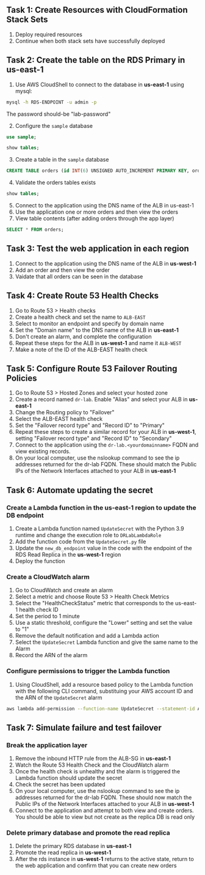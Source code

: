 ## Task 1: Create Resources with CloudFormation Stack Sets
1. Deploy required resources
2. Continue when both stack sets have successfully deployed


## Task 2: Create the table on the RDS Primary in us-east-1
1. Use AWS CloudShell to connect to the database in **us-east-1** using mysql:

```bash
mysql -h RDS-ENDPOINT -u admin -p
```
The password should-be "lab-password"

2. Configure the `sample` database

```sql
use sample;

show tables;
```

3. Create a table in the `sample` database

```sql
CREATE TABLE orders (id INT(6) UNSIGNED AUTO_INCREMENT PRIMARY KEY, ordernumber VARCHAR(30) NOT NULL, customername VARCHAR(30) NOT NULL, address VARCHAR(150) NOT NULL, item VARCHAR(50) NOT NULL, price DECIMAL(10,2) NOT NULL, date TIMESTAMP DEFAULT CURRENT_TIMESTAMP ON UPDATE CURRENT_TIMESTAMP);
```

4. Validate the orders tables exists

```sql
show tables;
```

5. Connect to the application using the DNS name of the ALB in us-east-1
6. Use the application one or more orders and then view the orders
7. View table contents (after adding orders through the app layer)

```sql
SELECT * FROM orders;
```

## Task 3: Test the web application in each region
1. Connect to the application using the DNS name of the ALB in **us-west-1**
2. Add an order and then view the order
3. Vaidate that all orders can be seen in the database


## Task 4: Create Route 53 Health Checks
1. Go to Route 53 > Health checks
2. Create a health check and set the name to `ALB-EAST`
3. Select to monitor an endpoint and specify by domain name
4. Set the "Domain name" to the DNS name of the ALB in **us-east-1**
5. Don't create an alarm, and complete the configuration
6. Repeat these steps for the ALB in **us-west-1** and name it `ALB-WEST`
7. Make a note of the ID of the ALB-EAST health check


## Task 5: Configure Route 53 Failover Routing Policies
1. Go to Route 53 > Hosted Zones and select your hosted zone
2. Create a record named `dr-lab`.  Enable "Alias" and select your ALB in **us-east-1**
3. Change the Routing policy to "Failover"
4. Select the ALB-EAST health check
5. Set the "Failover record type" and "Record ID" to "Primary"
6. Repeat these steps to create a similar record for your ALB in **us-west-1**, setting "Failover record type" and "Record ID" to "Secondary"
7. Connect to the application using the `dr-lab.<yourdomainname>` FQDN and view existing records.
8. On your local computer, use the nslookup command to see the ip addresses returned for the dr-lab FQDN. These should match the Public IPs of the Network Interfaces attached to your ALB in **us-east-1**


## Task 6: Automate updating the secret

### Create a Lambda function in the us-east-1 region to update the DB endpoint
1. Create a Lambda function named `UpdateSecret` with the Python 3.9 runtime and change the execution role to `DRLabLambdaRole`
2. Add the function code from the `UpdateSecret.py` file
3. Update the `new_db_endpoint` value in the code with the endpoint of the RDS Read Replica in the **us-west-1** region
4. Deploy the function

### Create a CloudWatch alarm
1. Go to CloudWatch and create an alarm
2. Select a metric and choose Route 53 > Health Check Metrics
3. Select the "HealthCheckStatus" metric that corresponds to the us-east-1 health check ID
4. Set the period to 1 minute
5. Use a static threshold, configure the "Lower" setting and set the value to "1"
6. Remove the default notification and add a Lambda action
7. Select the `UpdateSecret` Lambda function and give the same name to the Alarm
8. Record the ARN of the alarm

### Configure permissions to trigger the Lambda function
1. Using CloudShell, add a resource based policy to the Lambda function with the following CLI command, substituing your AWS account ID and the ARN of the `UpdateSecret` alarm

```bash
aws lambda add-permission --function-name UpdateSecret --statement-id AlarmAction --action 'lambda:InvokeFunction' --principal lambda.alarms.cloudwatch.amazonaws.com --source-account <AccountID> --source-arn <CloudWatch-Alarm-ARN>
```

## Task 7: Simulate failure and test failover

### Break the application layer
1. Remove the inbound HTTP rule from the ALB-SG in **us-east-1**
2. Watch the Route 53 Health Check and the CloudWatch alarm
3. Once the health check is unhealthy and the alarm is triggered the Lambda function should update the secret
4. Check the secret has been updated
5. On your local computer, use the nslookup command to see the ip addresses returned for the dr-lab FQDN. These should now match the Public IPs of the Network Interfaces attached to your ALB in **us-west-1**
6. Connect to the application and attempt to both view and create orders. You should be able to view but not create as the replica DB is read only

### Delete primary database and promote the read replica
1. Delete the primary RDS database in **us-east-1**
2. Promote the read replica in **us-west-1**
3. After the rds instance in **us-west-1** returns to the active state, return to the web application and confirm that you can create new orders
